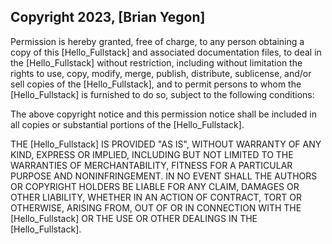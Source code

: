 ## Copyright 2023, [Brian Yegon]

Permission is hereby granted, free of charge, to any person obtaining a copy of this [Hello_Fullstack] and associated documentation files, to deal in the [Hello_Fullstack] without restriction, including without limitation the rights to use, copy, modify, merge, publish, distribute, sublicense, and/or sell copies of the [Hello_Fullstack], and to permit persons to whom the [Hello_Fullstack] is furnished to do so, subject to the following conditions:

The above copyright notice and this permission notice shall be included in all copies or substantial portions of the [Hello_Fullstack].

THE [Hello_Fullstack] IS PROVIDED "AS IS", WITHOUT WARRANTY OF ANY KIND, EXPRESS OR IMPLIED, INCLUDING BUT NOT LIMITED TO THE WARRANTIES OF MERCHANTABILITY, FITNESS FOR A PARTICULAR PURPOSE AND NONINFRINGEMENT. IN NO EVENT SHALL THE AUTHORS OR COPYRIGHT HOLDERS BE LIABLE FOR ANY CLAIM, DAMAGES OR OTHER LIABILITY, WHETHER IN AN ACTION OF CONTRACT, TORT OR OTHERWISE, ARISING FROM, OUT OF OR IN CONNECTION WITH THE [Hello_Fullstack] OR THE USE OR OTHER DEALINGS IN THE [Hello_Fullstack].
